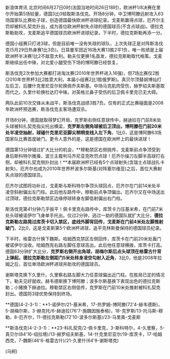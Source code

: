 
新浪体育讯
北京时间6月27日0时(法国当地时间26日18时)，欧洲杯1/8决赛在里尔开始第5场较量，德国3比0轻取斯洛伐克。开场8分钟，中卫博阿滕远射攻入63场国家队比赛处子球，创造德国最快欧洲杯进球纪录。戈麦斯赢得点球，厄齐尔主罚却被科扎契克扑出，成为首位欧洲杯射失点球的德国球员(不含点球战)。德拉克斯勒助攻，戈麦斯追平德国球员欧洲杯进球纪录。下半时，德拉克斯勒再添一分。

德国小组赛只打进3球，但是目前唯一没有失球的球队，上次失球正是对阵斯洛伐克(5月29日热身赛1比3负)。日耳曼军团近16场大赛13胜2平1负，唯一败绩是上届欧洲杯半决赛1比2不敌意大利。勒夫仅更换1名首发，德拉克斯勒取代格策。戈麦斯继续出任中锋，对北爱小腿受伤下场的博阿滕已经恢复。


斯洛伐克2次参加大赛都打进淘汰赛(2010年世界杯进入16强)，但7场比赛仅2胜(2010年世界杯3比2胜意大利，本届小组赛2比1胜俄罗斯)。真贝尔顶替胡博灿打左后卫，后腰什克里尼亚尔轮换佩乔夫斯基。中场马克肌肉受伤，赫罗绍夫斯基取而代之。久里什轮换杜达打中锋。对英格兰鼻子受伤的后卫佩卡里克已无大碍。


两队此前10次交锋从未战平，斯洛伐克战绩3胜7负。仅有的正式比赛碰面是2008年欧洲杯预选赛，斯洛伐克主客场遭双杀。


开场8分钟，德国就取得梦幻开局，克罗斯右侧任意球传中，赫迪拉在门前8米处头球被科扎契克指尖托出横梁，**克罗斯左侧角球被后卫顶出，博阿滕在门前20米处半凌空抽射，球碰什克里尼亚脚尖稍稍变线入左下角**，1比0，这是博阿滕63场国家队比赛首度破门。更令人意外的是，这是德国在欧洲杯上的最快进球！

德国第13分钟错过扩大比分的机会，**穆勒禁区右侧挑传，戈麦斯前点争顶受到身后斯科特尔推搡，波兰主裁判马齐尼亚克吹罚点球！厄齐尔操刀左脚半高球打右侧，却被科扎契克侧扑封出！**本届欧洲杯已经有5个点球射失(含瑞士点球战扎卡射失)，厄齐尔也成为2010年世界杯波多尔斯基(对阵塞尔维亚)之后，首位大赛射失点球的德国球员。


厄齐尔试图将功补过，戈麦斯与斯科特尔争顶头球回点，厄齐尔在门前14米处半凌空斜射偏出左门柱。此后他左路传中，穆勒前点争顶偏出。厄齐尔又在中场送出过顶球，德拉克斯勒禁区边缘停球转身左脚低射偏出右门柱。


斯洛伐克第41分钟几乎扳平！佩卡里克右路传中，库茨卡力压基米希，在门前7米处头球被诺伊尔飞身单手托出。仅过2分钟，逃过一劫的德国队就扩大比分，**德拉克斯勒左路晃过库茨卡切入禁区，底线外脚背回传，戈麦斯在门前4米处左脚推射破门**，2比0，这是戈麦斯第5个欧洲杯进球，追平克林斯曼保持的德国球员纪录。


下半时，格雷古什换下魏斯。哈姆西克禁区左侧回传，库茨卡在门前20米处轰门被诺伊尔没收。哈姆西克右路左脚任意球高出。此后他任意球横拨，库茨卡打高。德国63分钟扩大比分，**克罗斯右侧开出角球，胡梅尔斯后点头球顶在格雷古什背上弹起，德拉克斯勒左侧距门5米处转身凌空勾射入近角**，3比0，他是2008年拉姆之后，首位单场欧洲杯进球并助攻的德国球员。


谢斯塔克换下久里什。久里察右路左脚大力任意球偏出近门柱。在胜局已定的情况下，勒夫见好就收。赫韦德斯换下博阿滕；波多尔斯基换下表现出色的德拉克斯勒；小猪换下赫迪拉。穆勒禁区右侧低传，克罗斯在门前10米处推射被科扎契克封出。德国将3球优势保持到终场。

**德国(4-2-3-1)：**1-诺伊尔/21-基米希，17-热罗姆-博阿滕(72'4-赫韦德斯)，5-胡梅尔斯，3-赫克托/6-赫迪拉(76'7-施魏因施泰格)，18-克罗斯/13-托马斯-穆勒，8-厄齐尔，11-德拉克斯勒(72'10-波多尔斯基)/23-马里奥-戈麦斯

**斯洛伐克(4-2-3-1)：**23-科扎契克/2-佩卡里克，3-斯科特尔，4-久里察，5-真贝尔(84'16-绍拉塔)/13-赫罗绍夫斯基，14-什克里尼亚尔/19-库茨卡，17-哈姆西克，7-魏斯(46'6-格雷古什)/21-久里什(64'9-谢斯塔克)

(马舸)

